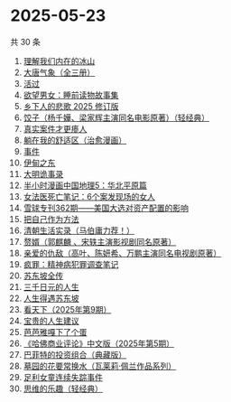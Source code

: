 # 2025-05-23

共 30 条

<!-- BEGIN WEREAD -->
<!-- 最后更新时间 2025-05-23 20:52:31 +0800 -->
1. [理解我们内在的冰山](https://weread.qq.com/web/bookDetail/80132f80813ab99aeg019b95)
1. [大唐气象（全三册）](https://weread.qq.com/web/bookDetail/c79326b0813ab9f22g017f54)
1. [活过](https://weread.qq.com/web/bookDetail/6d832730813ab9f00g015126)
1. [欲望男女：睡前读物故事集](https://weread.qq.com/web/bookDetail/d8432fa0813ab9ee8g0179f4)
1. [乡下人的悲歌 2025 修订版](https://weread.qq.com/web/bookDetail/07c3257071e36beb07c3f27)
1. [饺子（杨千嬅、梁家辉主演同名电影原著）（轻经典）](https://weread.qq.com/web/bookDetail/40532a20813ab9f06g012d1c)
1. [真实案件才更瘆人](https://weread.qq.com/web/bookDetail/ab232020813ab9f2fg01569c)
1. [躺在我的舒适区（治愈漫画）](https://weread.qq.com/web/bookDetail/656328c0813ab9ef6g014ec0)
1. [事件](https://weread.qq.com/web/bookDetail/d1132fa0813ab9c2ag017b50)
1. [伊甸之东](https://weread.qq.com/web/bookDetail/fc332560813ab9f00g0174d0)
1. [大明诡事录](https://weread.qq.com/web/bookDetail/559327d0813ab9ef6g01874f)
1. [半小时漫画中国地理5：华北平原篇](https://weread.qq.com/web/bookDetail/86d32640813ab9f27g015cb8)
1. [女法医死亡笔记：6个案发现场的女人](https://weread.qq.com/web/bookDetail/72732280813ab9ee8g016c25)
1. [雪球专刊362期——美国大选对资产配置的影响](https://weread.qq.com/web/bookDetail/18732520813ab9778g0184b1)
1. [把自己作为方法](https://weread.qq.com/web/bookDetail/d7532f80813ab680cg012708)
1. [清朝生活实录（马伯庸力荐！）](https://weread.qq.com/web/bookDetail/02032fa0813ab9eedg017ef7)
1. [赘婿（郭麒麟 、宋轶主演影视剧同名原著）](https://weread.qq.com/web/bookDetail/15032af05753441501f9930)
1. [亲爱的仇敌（高叶、陈妍希、万鹏主演同名电视剧原著）](https://weread.qq.com/web/bookDetail/f2b329a0813ab9f0bg010100)
1. [疯罪：精神病犯罪调查笔记](https://weread.qq.com/web/bookDetail/64432c20813ab9ec0g01849d)
1. [苏东坡全传](https://weread.qq.com/web/bookDetail/98c32cc07274f26798cc872)
1. [三千日元的人生](https://weread.qq.com/web/bookDetail/a5a32c80813ab9f2fg0192de)
1. [人生得遇苏东坡](https://weread.qq.com/web/bookDetail/3e4329d0813ab9e2bg013519)
1. [看天下（2025年第9期）](https://weread.qq.com/web/bookDetail/77a321a0813ab9dd9g018ae4)
1. [宝贵的人生建议](https://weread.qq.com/web/bookDetail/a2c32190813ab822fg014a9a)
1. [芭芭雅嘎下了个蛋](https://weread.qq.com/web/bookDetail/4a732c90813ab9eb3g019cdc)
1. [《哈佛商业评论》中文版（2025年第5期）](https://weread.qq.com/web/bookDetail/b0932f60813ab9f29g01236d)
1. [巴菲特的投资组合（典藏版）](https://weread.qq.com/web/bookDetail/8ec32160721a48bc8ec3410)
1. [墓园的花要常换水（瓦莱莉·佩兰作品系列）](https://weread.qq.com/web/bookDetail/d2b32890813ab74bcg012066)
1. [足利女童连续失踪事件](https://weread.qq.com/web/bookDetail/e0d32970813ab7439g013534)
1. [思维的乐趣（轻经典）](https://weread.qq.com/web/bookDetail/1fd32d90813ab9ecbg0105ec)
<!-- END WEREAD -->